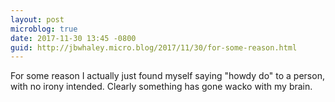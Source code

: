 ```yaml
---
layout: post
microblog: true
date: 2017-11-30 13:45 -0800
guid: http://jbwhaley.micro.blog/2017/11/30/for-some-reason.html
---
```

For some reason I actually just found myself saying "howdy do" to a person, with no irony intended. Clearly something has gone wacko with my brain.

